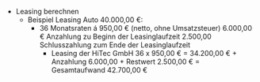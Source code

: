 - Leasing berechnen
	- Beispiel Leasing Auto 40.000,00 €:
		- 36 Monatsraten á 950,00 € (netto, ohne Umsatzsteuer)
		  6.000,00 € Anzahlung zu Beginn der Leasinglaufzeit
		  2.500,00 Schlusszahlung zum Ende der Leasinglaufzeit
			- Leasing der HiTec GmbH
			  36 x 950,00 € = 34.200,00 € + Anzahlung 6.000,00 + Restwert 2.500,00 € =
			  Gesamtaufwand 42.700,00 €